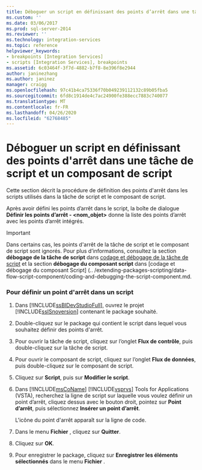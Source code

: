 ```yaml
---
title: Déboguer un script en définissant des points d’arrêt dans une tâche de script et un composant de script| Microsoft Docs
ms.custom: ''
ms.date: 03/06/2017
ms.prod: sql-server-2014
ms.reviewer: ''
ms.technology: integration-services
ms.topic: reference
helpviewer_keywords:
- breakpoints [Integration Services]
- scripts [Integration Services], breakpoints
ms.assetid: 6c03464f-3f7d-4882-b7f8-8e396f8e2944
author: janinezhang
ms.author: janinez
manager: craigg
ms.openlocfilehash: 97c41b4ca75336f70b049239112132c89b05fba5
ms.sourcegitcommit: 6fd8c1914de4c7ac24900fe388ecc7883c740077
ms.translationtype: MT
ms.contentlocale: fr-FR
ms.lasthandoff: 04/26/2020
ms.locfileid: "62768485"
---
```

# <a name="debug-a-script-by-setting-breakpoints-in-a-script-task-and-script-component"></a>Déboguer un script en définissant des points d'arrêt dans une tâche de script et un composant de script
  Cette section décrit la procédure de définition des points d'arrêt dans les scripts utilisés dans la tâche de script et le composant de script.  
  
 Après avoir défini les points d’arrêt dans le script, la boîte de dialogue **Définir les points d’arrêt - \<nom_objet>** donne la liste des points d’arrêt avec les points d’arrêt intégrés.  
  
> [!IMPORTANT]  
>  Dans certains cas, les points d'arrêt de la tâche de script et le composant de script sont ignorés. Pour plus d’informations, consultez la section **débogage de la tâche de script** dans [codage et débogage de la tâche de script](../control-flow/script-task.md) et la section **débogage du composant script** dans [codage et débogage du composant Script] (.. /extending-packages-scripting/data-flow-script-component/coding-and-debugging-the-script-component.md.  
  
### <a name="to-set-a-breakpoint-in-script"></a>Pour définir un point d'arrêt dans un script  
  
1.  Dans [!INCLUDE[ssBIDevStudioFull](../../includes/ssbidevstudiofull-md.md)], ouvrez le projet [!INCLUDE[ssISnoversion](../../includes/ssisnoversion-md.md)] contenant le package souhaité.  
  
2.  Double-cliquez sur le package qui contient le script dans lequel vous souhaitez définir des points d'arrêt.  
  
3.  Pour ouvrir la tâche de script, cliquez sur l’onglet **Flux de contrôle**, puis double-cliquez sur la tâche de script.  
  
4.  Pour ouvrir le composant de script, cliquez sur l’onglet **Flux de données**, puis double-cliquez sur le composant de script.  
  
5.  Cliquez sur **Script**, puis sur **Modifier le script**.  
  
6.  Dans [!INCLUDE[msCoName](../../includes/msconame-md.md)] [!INCLUDE[vsprvs](../../includes/vsprvs-md.md)] Tools for Applications (VSTA), recherchez la ligne de script sur laquelle vous voulez définir un point d’arrêt, cliquez dessus avec le bouton droit, pointez sur **Point d’arrêt**, puis sélectionnez **Insérer un point d’arrêt**.  
  
     L'icône du point d'arrêt apparaît sur la ligne de code.  
  
7.  Dans le menu **Fichier** , cliquez sur **Quitter**.  
  
8.  Cliquez sur **OK**.  
  
9. Pour enregistrer le package, cliquez sur **Enregistrer les éléments sélectionnés** dans le menu **Fichier** .  
  
  
